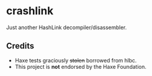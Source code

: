 # crashlink

Just another HashLink decompiler/disassembler.

## Credits

- Haxe tests graciously ~~stolen~~ borrowed from hlbc.
- This project is **not** endorsed by the Haxe Foundation.
